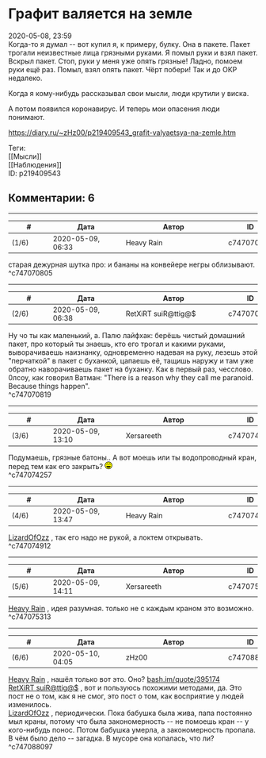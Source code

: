 Графит валяется на земле
========================

  
2020-05-08, 23:59  
 Когда-то я думал -- вот купил я, к примеру, булку. Она в пакете. Пакет трогали неизвестные лица грязными руками. Я помыл руки и взял пакет. Вскрыл пакет. Стоп, руки у меня уже опять грязные! Ладно, помоем руки ещё раз. Помыл, взял опять пакет. Чёрт побери! Так и до ОКР недалеко.   
   
 Когда я кому-нибудь рассказывал свои мысли, люди крутили у виска.   
   
 А потом появился коронавирус. И теперь мои опасения люди понимают.   
  
<https://diary.ru/~zHz00/p219409543_grafit-valyaetsya-na-zemle.htm>  
  
Теги:  
[[Мысли]]  
[[Наблюдения]]  
ID: p219409543  


Комментарии: 6
--------------

  


---



|         #         |              Дата              |                     Автор                     |           ID           |
| --- | --- | --- | --- |
| (1/6) | 2020-05-09, 06:33 | Heavy Rain | c747070805 |

  
 старая дежурная шутка про: и бананы на конвейере негры облизывают.   
 ^c747070805

---



|         #         |              Дата              |                     Автор                     |           ID           |
| --- | --- | --- | --- |
| (2/6) | 2020-05-09, 06:38 | RetXiRT suiR@ttig@$ | c747070819 |

  
  Ну чо ты как маленький, а. Палю лайфхак: берёшь чистый домашний пакет, про который ты знаешь, кто его трогал и какими руками, выворачиваешь наизнанку, одновременно надевая на руку, лезешь этой "перчаткой" в пакет с буханкой, цапаешь её, тащишь наружу и там уже обратно наворачиваешь пакет на буханку. Как в первый раз, чесслово.   
 0лсоу, как говорил Ватман: "There is a reason why they call me paranoid. Because things happen".    
 ^c747070819

---



|         #         |              Дата              |                     Автор                     |           ID           |
| --- | --- | --- | --- |
| (3/6) | 2020-05-09, 13:10 | Xersareeth | c747074257 |

  
 Подумаешь, грязные батоны.. А вот моешь или ты водопроводный кран, перед тем как его закрыть? ![:laugh:](pics/1126.gif)   
 ^c747074257

---



|         #         |              Дата              |                     Автор                     |           ID           |
| --- | --- | --- | --- |
| (4/6) | 2020-05-09, 13:47 | Heavy Rain | c747074912 |

  
  [LizardOfOzz](http://LizardsBurrow.diary.ru "One more night")  , так его надо не рукой, а локтем открывать.   
 ^c747074912

---



|         #         |              Дата              |                     Автор                     |           ID           |
| --- | --- | --- | --- |
| (5/6) | 2020-05-09, 14:11 | Xersareeth | c747075313 |

  
  [Heavy Rain](http://kogacz.diary.ru "dear j ournal")  , идея разумная. только не с каждым краном это возможно.   
 ^c747075313

---



|         #         |              Дата              |                     Автор                     |           ID           |
| --- | --- | --- | --- |
| (6/6) | 2020-05-10, 04:05 | zHz00 | c747088097 |

  
  [Heavy Rain](http://kogacz.diary.ru "dear j ournal")  , нашёл только вот это. Оно?  [bash.im/quote/395174](https://bash.im/quote/395174)    
  [RetXiRT suiR@ttig@$](http://Hellspawn.diary.ru "Atomicautionuclear")  , вот и пользуюсь похожими методами, да. Это пост не о том, как я не смог, это пост о том, как восприятие у людей изменилось.   
  [LizardOfOzz](http://LizardsBurrow.diary.ru "One more night")  , периодически. Пока бабушка была жива, папа постоянно мыл краны, потому что была закономерность -- не помоешь кран -- у кого-нибудь понос. Потом бабушка умерла, а закономерность пропала. В чём было дело -- загадка. В мусоре она копалась, что ли?   
 ^c747088097
